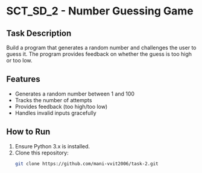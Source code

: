 # SCT_SD_2 - Number Guessing Game

## Task Description
Build a program that generates a random number and challenges the user to guess it. The program provides feedback on whether the guess is too high or too low.

## Features
- Generates a random number between 1 and 100
- Tracks the number of attempts
- Provides feedback (too high/too low)
- Handles invalid inputs gracefully

## How to Run
1. Ensure Python 3.x is installed.
2. Clone this repository:
   ```bash
   git clone https://github.com/mani-vvit2006/task-2.git
